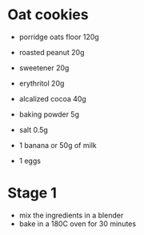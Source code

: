 # Oat cookies

* porridge oats floor 120g
* roasted peanut 20g
* sweetener 20g
* erythritol 20g
* alcalized cocoa 40g
* baking powder 5g
* salt 0.5g

* 1 banana or 50g of milk
* 1 eggs

# Stage 1

* mix the ingredients in a blender
* bake in a 180C oven for 30 minutes
